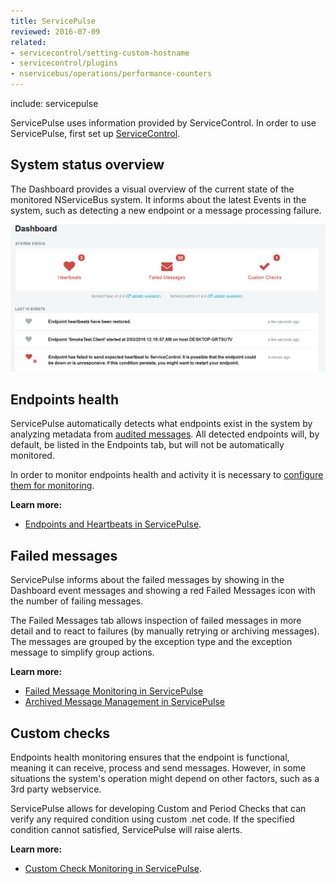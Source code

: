 ```yaml
---
title: ServicePulse
reviewed: 2016-07-09
related:
- servicecontrol/setting-custom-hostname
- servicecontrol/plugins
- nservicebus/operations/performance-counters
---
```


include: servicepulse

ServicePulse uses information provided by ServiceControl. In order to use ServicePulse, first set up [ServiceControl](/servicecontrol/).


## System status overview

The Dashboard provides a visual overview of the current state of the monitored NServiceBus system. It informs about the latest Events in the system, such as detecting a new endpoint or a message processing failure.

![Dashboard](images/dashboard-overview.png 'width=500')


## Endpoints health

ServicePulse automatically detects what endpoints exist in the system by analyzing metadata from [audited messages](/nservicebus/operations/auditing.md). All detected endpoints will, by default, be listed in the Endpoints tab, but will not be automatically monitored.

In order to monitor endpoints health and activity it is necessary to [configure them for monitoring](/servicepulse/how-to-configure-endpoints-for-monitoring.md).

**Learn more:**
- [Endpoints and Heartbeats in ServicePulse](/servicepulse/intro-endpoints-heartbeats.md).


## Failed messages

ServicePulse informs about the failed messages by showing in the Dashboard event messages and showing a red Failed Messages icon with the number of failing messages. 

The Failed Messages tab allows inspection of failed messages in more detail and to react to failures (by manually retrying or archiving messages). The messages are grouped by the exception type and the exception message to simplify group actions.

**Learn more:**
- [Failed Message Monitoring in ServicePulse](/servicepulse/intro-failed-messages.md)
- [Archived Message Management in ServicePulse](/servicepulse/intro-archived-messages.md)


## Custom checks

Endpoints health monitoring ensures that the endpoint is functional, meaning it can receive, process and send messages. However, in some situations the system's operation might depend on other factors, such as a 3rd party webservice.

ServicePulse allows for developing Custom and Period Checks that can verify any required condition using custom .net code. If the specified condition cannot satisfied, ServicePulse will raise alerts.

**Learn more:**
- [Custom Check Monitoring in ServicePulse](/servicepulse/intro-endpoints-custom-checks.md).